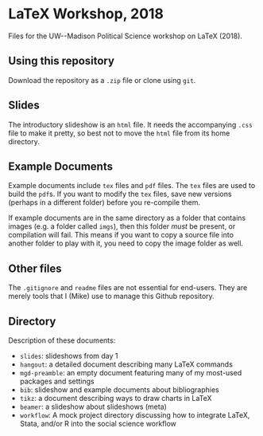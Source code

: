 # LaTeX Workshop, 2018

Files for the UW--Madison Political Science workshop on LaTeX (2018).


## Using this repository

Download the repository as a `.zip` file or clone using `git`. 

##  Slides

The introductory slideshow is an `html` file. It needs the accompanying `.css` file to make it pretty, so best not to move the `html` file from its home directory.

## Example Documents

Example documents include `tex` files and `pdf` files. The `tex` files are used to build the `pdf`s. If you want to modify the `tex` files, save new versions (perhaps in a different folder) before you re-compile them.

If example documents are in the same directory as a folder that contains images (e.g. a folder called `imgs`), then this folder *must* be present, or compilation will fail. This means if you want to copy a source file into another folder to play with it, you need to copy the image folder as well. 

## Other files

The `.gitignore` and `readme` files are not essential for end-users. They are merely tools that I (Mike) use to manage this Github repository.  


## Directory

Description of these documents:

- `slides`: slideshows from day 1
- `hangout`: a detailed document describing many LaTeX commands
- `mgd-preamble`: an empty document featuring many of my most-used packages and settings
- `bib`: slideshow and example documents about bibliographies
- `tikz`: a document describing ways to draw charts in LaTeX
- `beamer`: a slideshow about slideshows (meta)
- `workflow`: A mock project directory discussing how to integrate LaTeX, Stata, and/or R into the social science workflow